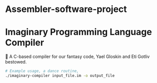 # Assembler-software-project
# Imaginary Programming Language Compiler

🚀 A C-based compiler for our fantasy code,
   Yael Gloskin and Eti Gotliv bestowed.


```bash
# Example usage, a dance routine,
./imaginary-compiler input_file.im -o output_file

